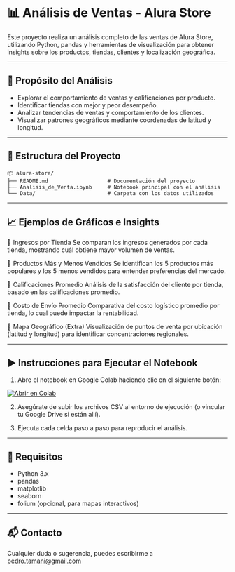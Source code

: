 # 📊 Análisis de Ventas - Alura Store

Este proyecto realiza un análisis completo de las ventas de Alura Store, utilizando Python, pandas y herramientas de visualización para obtener insights sobre los productos, tiendas, clientes y localización geográfica.

---

## 🎯 Propósito del Análisis

- Explorar el comportamiento de ventas y calificaciones por producto.
- Identificar tiendas con mejor y peor desempeño.
- Analizar tendencias de ventas y comportamiento de los clientes.
- Visualizar patrones geográficos mediante coordenadas de latitud y longitud.

---

## 📁 Estructura del Proyecto

```
📦 alura-store/
├── README.md                   # Documentación del proyecto
├── Analisis_de_Venta.ipynb     # Notebook principal con el análisis
└── Data/                       # Carpeta con los datos utilizados                        
````


---

## 📈 Ejemplos de Gráficos e Insights

🔹 Ingresos por Tienda
Se comparan los ingresos generados por cada tienda, mostrando cuál obtiene mayor volumen de ventas.

🔹 Productos Más y Menos Vendidos
Se identifican los 5 productos más populares y los 5 menos vendidos para entender preferencias del mercado.

🔹 Calificaciones Promedio
Análisis de la satisfacción del cliente por tienda, basado en las calificaciones promedio.

🔹 Costo de Envío Promedio
Comparativa del costo logístico promedio por tienda, lo cual puede impactar la rentabilidad.

🔹 Mapa Geográfico (Extra)
Visualización de puntos de venta por ubicación (latitud y longitud) para identificar concentraciones regionales.

---

## ▶️ Instrucciones para Ejecutar el Notebook

1. Abre el notebook en Google Colab haciendo clic en el siguiente botón:

[![Abrir en Colab](https://colab.research.google.com/assets/colab-badge.svg)](https://colab.research.google.com/github/tu_usuario/tu_repositorio/blob/main/Alura_Store_Analisis.ipynb)

2. Asegúrate de subir los archivos CSV al entorno de ejecución (o vincular tu Google Drive si están allí).

3. Ejecuta cada celda paso a paso para reproducir el análisis.

---

## 📌 Requisitos

- Python 3.x
- pandas
- matplotlib
- seaborn
- folium (opcional, para mapas interactivos)

---

## 📬 Contacto

Cualquier duda o sugerencia, puedes escribirme a pedro.tamani@gmail.com
